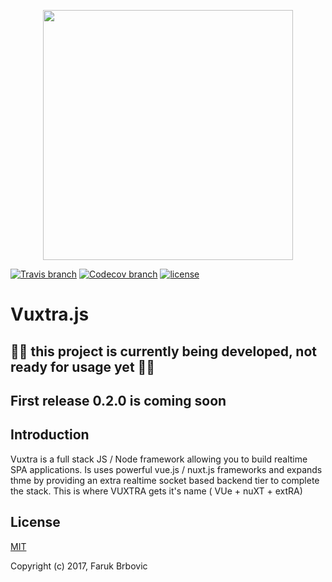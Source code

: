 <p align="center"><a href="https://vuxtra.com" target="_blank"><img width="400" src="https://avatars1.githubusercontent.com/u/32781718?s=400&v=4"></a></p>
<p align="center">

[![Travis branch](https://img.shields.io/travis/vuxtra/vuxtra.js/master.svg)](https://travis-ci.org/vuxtra/vuxtra.js)
[![Codecov branch](https://img.shields.io/codecov/c/github/vuxtra/vuxtra.js/master.svg)](https://codecov.io/gh/vuxtra/vuxtra.js)
[![license](https://img.shields.io/github/license/vuxtra/vuxtra.js.svg)](https://github.com/vuxtra/vuxtra.js/blob/master/LICENSE)

</p>

# Vuxtra.js

## 🚧🚧 this project is currently being developed, not ready for usage yet 🚧🚧
## First release 0.2.0 is coming soon 

## Introduction

Vuxtra is a full stack JS / Node framework allowing you to build realtime SPA applications. 
Is uses powerful vue.js / nuxt.js frameworks and expands thme by providing an extra realtime socket based backend tier to complete the stack.
This is where VUXTRA gets it's name ( VUe + nuXT + extRA)

## License

[MIT](http://opensource.org/licenses/MIT)

Copyright (c) 2017, Faruk Brbovic
